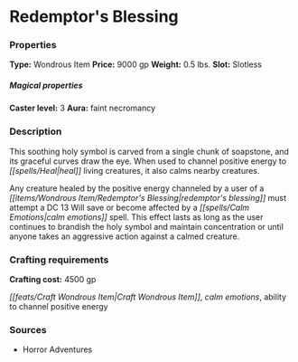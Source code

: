 ﻿---
Title: "Redemptor's Blessing"
Type: "Wondrous Item"
Price: "9000 gp"
Weight: "0.5 lbs."
Slot: "Slotless"
Caster level: "3"
Aura: "faint necromancy"
Description: |
  "This soothing holy symbol is carved from a single chunk of soapstone, and its graceful curves draw the eye. When used to channel positive energy to heal living creatures, it also calms nearby creatures.
  Any creature healed by the positive energy channeled by a user of a _redemptor's blessing_ must attempt a DC 13 Will save or become affected by a _calm emotions_ spell. This effect lasts as long as the user continues to brandish the holy symbol and maintain concentration or until anyone takes an aggressive action against a calmed creature."
Crafting cost: "4500 gp"
Sources: "['Horror Adventures']"
---

# Redemptor's Blessing

### Properties

**Type:** Wondrous Item **Price:** 9000 gp **Weight:** 0.5 lbs. **Slot:** Slotless

##### Magical properties

**Caster level:** 3 **Aura:** faint necromancy

### Description

This soothing holy symbol is carved from a single chunk of soapstone, and its graceful curves draw the eye. When used to channel positive energy to _[[spells/Heal|heal]]_ living creatures, it also calms nearby creatures.

Any creature healed by the positive energy channeled by a user of a _[[items/Wondrous Item/Redemptor's Blessing|redemptor's blessing]]_ must attempt a DC 13 Will save or become affected by a _[[spells/Calm Emotions|calm emotions]]_ spell. This effect lasts as long as the user continues to brandish the holy symbol and maintain concentration or until anyone takes an aggressive action against a calmed creature.

### Crafting requirements

**Crafting cost:** 4500 gp

_[[feats/Craft Wondrous Item|Craft Wondrous Item]]_, _calm emotions_, ability to channel positive energy

### Sources

* Horror Adventures